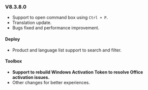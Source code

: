 ### V8.3.8.0

- Support to open command box using `Ctrl + P`.
- Translation update.
- Bugs fixed and performance improvement.

#### Deploy

- Product and language list support to search and filter.

#### Toolbox

- **Support to rebuild Windows Activation Token to resolve Office activation issues.**
- Other changes for better experiences.
